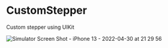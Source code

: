 # CustomStepper

Custom stepper using UIKit

![Simulator Screen Shot - iPhone 13 - 2022-04-30 at 21 29 56](https://user-images.githubusercontent.com/26467027/166120139-79af25b6-b62e-4e02-8586-18f4072e7135.png)
